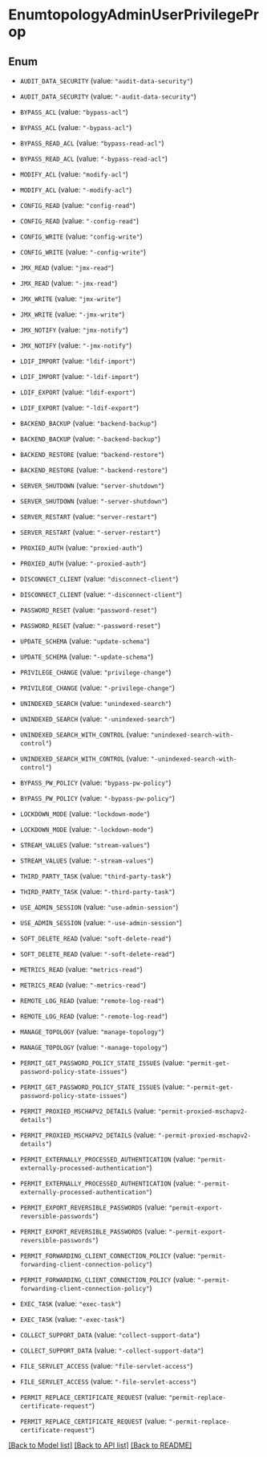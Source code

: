 # EnumtopologyAdminUserPrivilegeProp

## Enum


* `AUDIT_DATA_SECURITY` (value: `"audit-data-security"`)

* `AUDIT_DATA_SECURITY` (value: `"-audit-data-security"`)

* `BYPASS_ACL` (value: `"bypass-acl"`)

* `BYPASS_ACL` (value: `"-bypass-acl"`)

* `BYPASS_READ_ACL` (value: `"bypass-read-acl"`)

* `BYPASS_READ_ACL` (value: `"-bypass-read-acl"`)

* `MODIFY_ACL` (value: `"modify-acl"`)

* `MODIFY_ACL` (value: `"-modify-acl"`)

* `CONFIG_READ` (value: `"config-read"`)

* `CONFIG_READ` (value: `"-config-read"`)

* `CONFIG_WRITE` (value: `"config-write"`)

* `CONFIG_WRITE` (value: `"-config-write"`)

* `JMX_READ` (value: `"jmx-read"`)

* `JMX_READ` (value: `"-jmx-read"`)

* `JMX_WRITE` (value: `"jmx-write"`)

* `JMX_WRITE` (value: `"-jmx-write"`)

* `JMX_NOTIFY` (value: `"jmx-notify"`)

* `JMX_NOTIFY` (value: `"-jmx-notify"`)

* `LDIF_IMPORT` (value: `"ldif-import"`)

* `LDIF_IMPORT` (value: `"-ldif-import"`)

* `LDIF_EXPORT` (value: `"ldif-export"`)

* `LDIF_EXPORT` (value: `"-ldif-export"`)

* `BACKEND_BACKUP` (value: `"backend-backup"`)

* `BACKEND_BACKUP` (value: `"-backend-backup"`)

* `BACKEND_RESTORE` (value: `"backend-restore"`)

* `BACKEND_RESTORE` (value: `"-backend-restore"`)

* `SERVER_SHUTDOWN` (value: `"server-shutdown"`)

* `SERVER_SHUTDOWN` (value: `"-server-shutdown"`)

* `SERVER_RESTART` (value: `"server-restart"`)

* `SERVER_RESTART` (value: `"-server-restart"`)

* `PROXIED_AUTH` (value: `"proxied-auth"`)

* `PROXIED_AUTH` (value: `"-proxied-auth"`)

* `DISCONNECT_CLIENT` (value: `"disconnect-client"`)

* `DISCONNECT_CLIENT` (value: `"-disconnect-client"`)

* `PASSWORD_RESET` (value: `"password-reset"`)

* `PASSWORD_RESET` (value: `"-password-reset"`)

* `UPDATE_SCHEMA` (value: `"update-schema"`)

* `UPDATE_SCHEMA` (value: `"-update-schema"`)

* `PRIVILEGE_CHANGE` (value: `"privilege-change"`)

* `PRIVILEGE_CHANGE` (value: `"-privilege-change"`)

* `UNINDEXED_SEARCH` (value: `"unindexed-search"`)

* `UNINDEXED_SEARCH` (value: `"-unindexed-search"`)

* `UNINDEXED_SEARCH_WITH_CONTROL` (value: `"unindexed-search-with-control"`)

* `UNINDEXED_SEARCH_WITH_CONTROL` (value: `"-unindexed-search-with-control"`)

* `BYPASS_PW_POLICY` (value: `"bypass-pw-policy"`)

* `BYPASS_PW_POLICY` (value: `"-bypass-pw-policy"`)

* `LOCKDOWN_MODE` (value: `"lockdown-mode"`)

* `LOCKDOWN_MODE` (value: `"-lockdown-mode"`)

* `STREAM_VALUES` (value: `"stream-values"`)

* `STREAM_VALUES` (value: `"-stream-values"`)

* `THIRD_PARTY_TASK` (value: `"third-party-task"`)

* `THIRD_PARTY_TASK` (value: `"-third-party-task"`)

* `USE_ADMIN_SESSION` (value: `"use-admin-session"`)

* `USE_ADMIN_SESSION` (value: `"-use-admin-session"`)

* `SOFT_DELETE_READ` (value: `"soft-delete-read"`)

* `SOFT_DELETE_READ` (value: `"-soft-delete-read"`)

* `METRICS_READ` (value: `"metrics-read"`)

* `METRICS_READ` (value: `"-metrics-read"`)

* `REMOTE_LOG_READ` (value: `"remote-log-read"`)

* `REMOTE_LOG_READ` (value: `"-remote-log-read"`)

* `MANAGE_TOPOLOGY` (value: `"manage-topology"`)

* `MANAGE_TOPOLOGY` (value: `"-manage-topology"`)

* `PERMIT_GET_PASSWORD_POLICY_STATE_ISSUES` (value: `"permit-get-password-policy-state-issues"`)

* `PERMIT_GET_PASSWORD_POLICY_STATE_ISSUES` (value: `"-permit-get-password-policy-state-issues"`)

* `PERMIT_PROXIED_MSCHAPV2_DETAILS` (value: `"permit-proxied-mschapv2-details"`)

* `PERMIT_PROXIED_MSCHAPV2_DETAILS` (value: `"-permit-proxied-mschapv2-details"`)

* `PERMIT_EXTERNALLY_PROCESSED_AUTHENTICATION` (value: `"permit-externally-processed-authentication"`)

* `PERMIT_EXTERNALLY_PROCESSED_AUTHENTICATION` (value: `"-permit-externally-processed-authentication"`)

* `PERMIT_EXPORT_REVERSIBLE_PASSWORDS` (value: `"permit-export-reversible-passwords"`)

* `PERMIT_EXPORT_REVERSIBLE_PASSWORDS` (value: `"-permit-export-reversible-passwords"`)

* `PERMIT_FORWARDING_CLIENT_CONNECTION_POLICY` (value: `"permit-forwarding-client-connection-policy"`)

* `PERMIT_FORWARDING_CLIENT_CONNECTION_POLICY` (value: `"-permit-forwarding-client-connection-policy"`)

* `EXEC_TASK` (value: `"exec-task"`)

* `EXEC_TASK` (value: `"-exec-task"`)

* `COLLECT_SUPPORT_DATA` (value: `"collect-support-data"`)

* `COLLECT_SUPPORT_DATA` (value: `"-collect-support-data"`)

* `FILE_SERVLET_ACCESS` (value: `"file-servlet-access"`)

* `FILE_SERVLET_ACCESS` (value: `"-file-servlet-access"`)

* `PERMIT_REPLACE_CERTIFICATE_REQUEST` (value: `"permit-replace-certificate-request"`)

* `PERMIT_REPLACE_CERTIFICATE_REQUEST` (value: `"-permit-replace-certificate-request"`)


[[Back to Model list]](../README.md#documentation-for-models) [[Back to API list]](../README.md#documentation-for-api-endpoints) [[Back to README]](../README.md)


